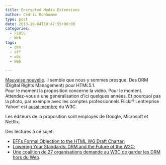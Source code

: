 ```yaml
---
title: Encrypted Media Extensions
author: Cédric Bonhomme
type: post
date: 2013-10-04T18:47:55+00:00
categories:
  - FLOSS
  - Web
tags:
  - drm
  - eff
  - w3c
  - Web

---
```

[Mauvaise nouvelle][1]. Il semble que nous y sommes presque. Des DRM (Digital Rights Management) pour HTML5.1.  
Pour le moment la proposition concerne la vidéo. Pour le moment. Attendez-vous à une généralisation d'ici quelques années. Et pourquoi pas la photo, par exemple avec les comptes professionnels Flickr? Lentreprise Yahoo! est [aussi membre][2] du W3C.

Les éditeurs de la proposition sont employés de Google, Microsoft et Netflix.

Des lectures à ce sujet:

  * [EFFs Formal Objection to the HTML WG Draft Charter][3];
  * [Lowering Your Standards: DRM and the Future of the W3C][4];
  * [Une coalition de 27 organisations demande au W3C de garder les DRM hors du Web][5].

 [1]: http://www.w3.org/TR/encrypted-media/
 [2]: http://www.w3.org/Consortium/Member/List#xY
 [3]: https://www.eff.org/pages/drm/w3c-formal-objection-html-wg
 [4]: https://www.eff.org/deeplinks/2013/10/lowering-your-standards
 [5]: https://linuxfr.org/news/une-coalition-de-27-organisations-demande-au-w3c-de-garder-les-drm-hors-du-web